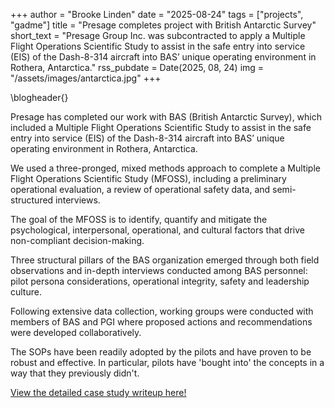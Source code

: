 +++
author = "Brooke Linden"
date = "2025-08-24"
tags = ["projects", "gadme"]
title = "Presage completes project with British Antarctic Survey"
short_text = "Presage Group Inc. was subcontracted to apply a Multiple Flight Operations Scientific Study to assist in the safe entry into service (EIS) of the Dash-8-314 aircraft into BAS’ unique operating environment in Rothera, Antarctica."
rss_pubdate = Date(2025, 08, 24)
img = "/assets/images/antarctica.jpg"
+++

\blogheader{}

Presage has completed our work with BAS (British Antarctic Survey), which included a Multiple Flight Operations Scientific Study to assist in the safe entry into service (EIS) of the Dash-8-314 aircraft into BAS’ unique operating environment in Rothera, Antarctica.

We used a three-pronged, mixed methods approach to complete a Multiple Flight Operations Scientific Study (MFOSS), including a preliminary operational evaluation, a review of operational safety data, and semi-structured interviews.

The goal of the MFOSS is to identify, quantify and mitigate the psychological, interpersonal, operational, and cultural factors that drive non-compliant decision-making.

Three structural pillars of the BAS organization emerged through both field observations and in-depth interviews
conducted among BAS personnel: pilot persona considerations, operational integrity, safety and leadership culture.

Following extensive data collection, working groups were conducted with members of BAS and PGI where proposed actions and recommendations were developed collaboratively.

The SOPs have been readily adopted by the pilots and
have proven to be robust and effective. In particular, pilots have 'bought into' the concepts in a way that
they previously didn't.

[View the detailed case study writeup here!](/assets/cases/BAS.pdf)
